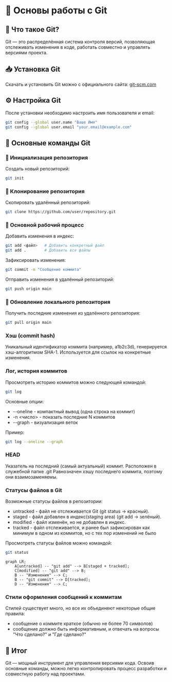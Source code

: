 # 📌 Основы работы с Git

## 🔹 Что такое Git?
Git — это распределённая система контроля версий, позволяющая отслеживать изменения в коде, работать совместно и управлять версиями проекта.

## 📥 Установка Git
Скачать и установить Git можно с официального сайта: [git-scm.com](https://git-scm.com/)

## ⚙️ Настройка Git
После установки необходимо настроить имя пользователя и email:
```sh
git config --global user.name "Ваше Имя"
git config --global user.email "your.email@example.com"
```

## 📂 Основные команды Git

### 📍 Инициализация репозитория
Создать новый репозиторий:
```sh
git init
```

### 🔄 Клонирование репозитория
Скопировать удалённый репозиторий:
```sh
git clone https://github.com/user/repository.git
```

### 📌 Основной рабочий процесс
Добавить изменения в индекс:
```sh
git add <файл>   # Добавить конкретный файл
git add .        # Добавить все файлы
```

Зафиксировать изменения:
```sh
git commit -m "Сообщение коммита"
```

Отправить изменения в удалённый репозиторий:
```sh
git push origin main
```

### 🔄 Обновление локального репозитория
Получить последние изменения из удалённого репозитория:
```sh
git pull origin main
```

### Хэш (commit hash)
Уникальный идентификатор коммита (например, a1b2c3d), генерируется хэш-алгоритмом SHA-1. Используется для ссылок на конкретные изменения.

### Лог, история коммитов
Просмотреть историю коммитов можно следующей командой:

```sh
git log
```

Основные опции:
- --oneline - компактный вывод (одна строка на коммит)
- -n <число> - показать последние N коммитов
- --graph - визуализация веток

Пример:

```sh
git log --oneline --graph
```

### HEAD
Указатель на последний (самый актуальный) коммит. Расположен в служебной папке .git
Равнозначен хэшу последнего коммита, поэтому они взаимозаменяемы.

### Статусы файлов в Git
Возможные статусы файлов в репозитории:
- untracked - файл не отслеживается Git (git status → красный).
- staged - файл добавлен в индекс(staging area) (git add → зелёный).
- modified - файл изменён, но не добавлен в индекс.
- tracked - файл отслеживается, и ранее был зафиксирован как минимум в одном из коммитов, но с тех пор изменений не было

Просмотреть статусы файлов можно командой:

```sh
git status
```

```mermaid
graph LR;
    A[untracked] -- "git add" --> B[staged + tracked];
    C[modified] -- "git add" --> B;
    B -- "Изменения" --> C;
    B -- "git commit" --> D[tracked];
    D -- "Изменения" --> C;
```

### Стили оформления сообщений к коммитам
Стилей существует много, но все их объединяют некоторые общие правила:
- сообщение о коммите краткое (обычно не более 70 символов)
- сообщение должно быть информативным, и отвечать на вопросы "Что сделано?" и "Где сделано?"

## 🏁 Итог
Git — мощный инструмент для управления версиями кода. Освоив основные команды, можно легко контролировать процесс разработки и совместную работу над проектами.